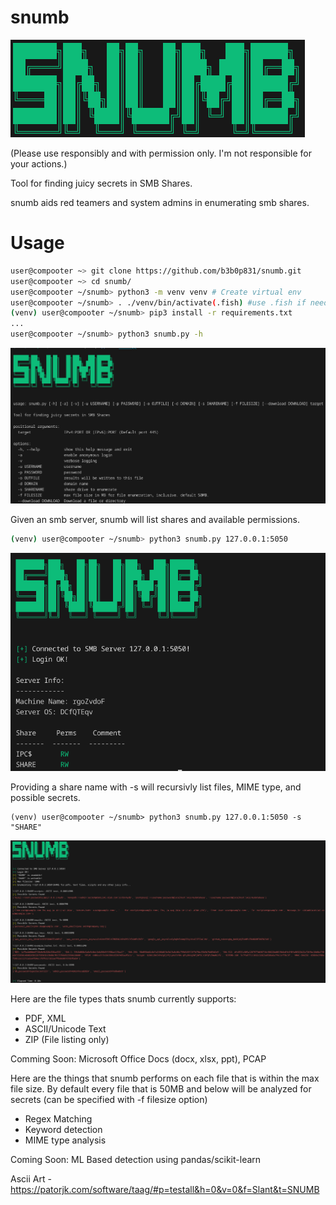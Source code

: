 # snumb


![image](/imgs/snumb.png)

(Please use responsibly and with permission only. I'm not responsible for your actions.)

Tool for finding juicy secrets in SMB Shares.

snumb aids red teamers and system admins in enumerating smb shares.


# Usage
```sh
user@compooter ~> git clone https://github.com/b3b0p831/snumb.git
user@compooter ~> cd snumb/
user@compooter ~/snumb> python3 -m venv venv # Create virtual env
user@compooter ~/snumb> . ./venv/bin/activate(.fish) #use .fish if needed else leave out
(venv) user@compooter ~/snumb> pip3 install -r requirements.txt
...
user@compooter ~/snumb> python3 snumb.py -h
```
![image](/imgs/help.png)


Given an smb server, snumb will list shares and available permissions.

```sh
(venv) user@compooter ~/snumb> python3 snumb.py 127.0.0.1:5050
```

![image](/imgs/ex0.png)


Providing a share name with -s will recursivly list files, MIME type, and possible secrets.

```
(venv) user@compooter ~/snumb> python3 snumb.py 127.0.0.1:5050 -s "SHARE"
```

![image](/imgs/ex1.png)



Here are the file types thats snumb currently supports:

- PDF, XML
- ASCII/Unicode Text 
- ZIP (File listing only)

Comming Soon: Microsoft Office Docs (docx, xlsx, ppt), PCAP



Here are the things that snumb performs on each file that is within the max file size. By default every file that is 50MB and below will be analyzed for secrets (can be specified with -f filesize option)

- Regex Matching
- Keyword detection
- MIME type analysis 

Coming Soon: ML Based detection using pandas/scikit-learn





Ascii Art - https://patorjk.com/software/taag/#p=testall&h=0&v=0&f=Slant&t=SNUMB
